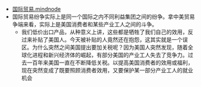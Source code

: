 - [国际贸易.mindnode](hook://file/9knzhJCBA?p=VzZMMzlVWUw2Wn5jb21+bWluZG5vZGV+TWluZE5vZGUvRG9jdW1lbnRz&n=%E5%9B%BD%E9%99%85%E8%B4%B8%E6%98%93.mindnode)
- 国际贸易纷争实际上是同一个国际之内不同利益集团之间的纷争。拿中美贸易争端来看，实际上是美国消费者和某些产业工人之间的斗争。
    - 我们低价出口产品，从种意义上讲，这些都是牺牲了我们自己的效用，反过来补贴了美国人。今天被补贴的人竟然还在抱怨，这其实就是一个误区。为什么突然之间美国提出要加关税呢？因为美国人突然发现，随着全球化进程和新兴经济体的崛起，有部分美国的产业工人失去了竞争力。过去一百年来美国一直在不断降低关税。以提高美国消费者的效用或福利，现在突然变成了既要照顾消费者效用，又要保护某一部分产业工人的就业机会
